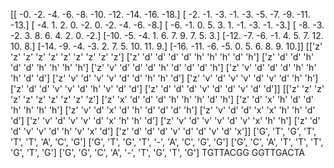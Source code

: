 [[ -0.  -2.  -4.  -6.  -8. -10. -12. -14. -16. -18.]
 [ -2.  -1.  -3.  -1.  -3.  -5.  -7.  -9. -11. -13.]
 [ -4.   1.   2.   0.  -2.   0.  -2.  -4.  -6.  -8.]
 [ -6.  -1.   0.   5.   3.   1.  -1.  -3.  -1.  -3.]
 [ -8.  -3.  -2.   3.   8.   6.   4.   2.   0.  -2.]
 [-10.  -5.  -4.   1.   6.   7.   9.   7.   5.   3.]
 [-12.  -7.  -6.  -1.   4.   5.   7.  12.  10.   8.]
 [-14.  -9.  -4.  -3.   2.   7.   5.  10.  11.   9.]
 [-16. -11.  -6.  -5.   0.   5.   6.   8.   9.  10.]]
[['z' 'z' 'z' 'z' 'z' 'z' 'z' 'z' 'z' 'z']
 ['z' 'd' 'd' 'd' 'd' 'h' 'h' 'h' 'd' 'h']
 ['z' 'd' 'd' 'h' 'd' 'd' 'h' 'h' 'h' 'h']
 ['z' 'v' 'd' 'd' 'd' 'h' 'd' 'd' 'd' 'h']
 ['z' 'v' 'd' 'd' 'd' 'h' 'h' 'h' 'd' 'd']
 ['z' 'v' 'd' 'v' 'v' 'd' 'd' 'h' 'h' 'd']
 ['z' 'v' 'd' 'v' 'v' 'd' 'v' 'd' 'h' 'h']
 ['z' 'd' 'd' 'v' 'v' 'd' 'h' 'v' 'd' 'd']
 ['z' 'd' 'd' 'd' 'v' 'd' 'd' 'v' 'd' 'd']]
[['z' 'z' 'z' 'z' 'z' 'z' 'z' 'z' 'z' 'z']
 ['z' 'x' 'd' 'd' 'd' 'h' 'h' 'h' 'd' 'h']
 ['z' 'd' 'x' 'h' 'd' 'd' 'h' 'h' 'h' 'h']
 ['z' 'v' 'd' 'x' 'd' 'h' 'd' 'd' 'd' 'h']
 ['z' 'v' 'd' 'd' 'x' 'x' 'h' 'h' 'd' 'd']
 ['z' 'v' 'd' 'v' 'v' 'd' 'x' 'h' 'h' 'd']
 ['z' 'v' 'd' 'v' 'v' 'd' 'v' 'x' 'h' 'h']
 ['z' 'd' 'd' 'v' 'v' 'd' 'h' 'v' 'x' 'd']
 ['z' 'd' 'd' 'd' 'v' 'd' 'd' 'v' 'd' 'x']]
['G', 'T', 'G', 'T', 'T', 'T', 'A', 'C', 'G']
['G', 'T', 'G', 'T', '-', 'A', 'C', 'G', 'G']
['G', 'C', 'A', 'T', 'T', 'T', 'G', 'T', 'G']
['G', 'G', 'C', 'A', '-', 'T', 'G', 'T', 'G']
TGTTACGG
GGTTGACTA
